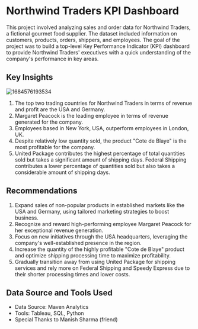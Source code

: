# Northwind Traders KPI Dashboard

This project involved analyzing sales and order data for Northwind Traders, a fictional gourmet food supplier. The dataset included information on customers, products, orders, shippers, and employees. The goal of the project was to build a top-level Key Performance Indicator (KPI) dashboard to provide Northwind Traders' executives with a quick understanding of the company's performance in key areas.

## Key Insights
![1684576193534](<img width="803" alt="image" src="https://github.com/Shivangsinhs/Analytics_Projects/assets/116307753/95d569ea-fe4b-4701-8b6a-eabd54ffaf31">
)

1. The top two trading countries for Northwind Traders in terms of revenue and profit are the USA and Germany.
2. Margaret Peacock is the leading employee in terms of revenue generated for the company.
3. Employees based in New York, USA, outperform employees in London, UK.
4. Despite relatively low quantity sold, the product "Cote de Blaye" is the most profitable for the company.
5. United Package contributes the highest percentage of total quantities sold but takes a significant amount of shipping days. Federal Shipping contributes a lower percentage of quantities sold but also takes a considerable amount of shipping days.

## Recommendations

1. Expand sales of non-popular products in established markets like the USA and Germany, using tailored marketing strategies to boost business.
2. Recognize and reward high-performing employee Margaret Peacock for her exceptional revenue generation.
3. Focus on new initiatives through the USA headquarters, leveraging the company's well-established presence in the region.
4. Increase the quantity of the highly profitable "Cote de Blaye" product and optimize shipping processing time to maximize profitability.
5. Gradually transition away from using United Package for shipping services and rely more on Federal Shipping and Speedy Express due to their shorter processing times and lower costs.

## Data Source and Tools Used

- Data Source: Maven Analytics
- Tools: Tableau, SQL, Python
- Special Thanks to Manish Sharma (friend)
